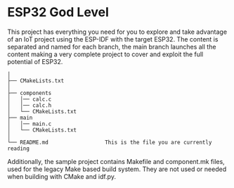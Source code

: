 # ESP32 God Level

This project has everything you need for you to explore and take advantage of an IoT project using the ESP-IDF with the target ESP32.
The content is separated and named for each branch, the main branch launches all the content making a very complete project to cover and exploit the full potential of ESP32.

```
│
├── CMakeLists.txt
│
├── components
│   │── calc.c
│   │── calc.h
│   └── CMakeLists.txt    
├── main
│   │── main.c
│   └── CMakeLists.txt
│
└── README.md                  This is the file you are currently reading
```
Additionally, the sample project contains Makefile and component.mk files, used for the legacy Make based build system. 
They are not used or needed when building with CMake and idf.py.
